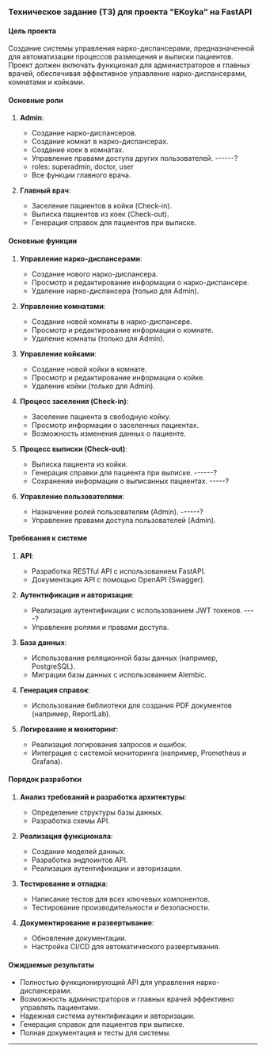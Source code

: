 ### Техническое задание (ТЗ) для проекта "EKoyka" на FastAPI

#### Цель проекта
Создание системы управления нарко-диспансерами, предназначенной для автоматизации процессов размещения и выписки пациентов. Проект должен включать функционал для администраторов и главных врачей, обеспечивая эффективное управление нарко-диспансерами, комнатами и койками.

#### Основные роли

1. **Admin**:
    - Создание нарко-диспансеров.
    - Создание комнат в нарко-диспансерах.
    - Создание коек в комнатах.
    - Управление правами доступа других пользователей. ------?
    - roles: superadmin, doctor, user
    - Все функции главного врача.

2. **Главный врач**:
    - Заселение пациентов в койки (Check-in).
    - Выписка пациентов из коек (Check-out).
    - Генерация справок для пациентов при выписке.

#### Основные функции

1. **Управление нарко-диспансерами**:
    - Создание нового нарко-диспансера.
    - Просмотр и редактирование информации о нарко-диспансере.
    - Удаление нарко-диспансера (только для Admin).

2. **Управление комнатами**:
    - Создание новой комнаты в нарко-диспансере.
    - Просмотр и редактирование информации о комнате.
    - Удаление комнаты (только для Admin).

3. **Управление койками**:
    - Создание новой койки в комнате.
    - Просмотр и редактирование информации о койке.
    - Удаление койки (только для Admin).

4. **Процесс заселения (Check-in)**:
    - Заселение пациента в свободную койку.
    - Просмотр информации о заселенных пациентах.
    - Возможность изменения данных о пациенте.

5. **Процесс выписки (Check-out)**:
    - Выписка пациента из койки.
    - Генерация справки для пациента при выписке. ------?
    - Сохранение информации о выписанных пациентах. -----?

6. **Управление пользователями**:
    - Назначение ролей пользователям (Admin). ------?
    - Управление правами доступа пользователей (Admin).

#### Требования к системе

1. **API**:
    - Разработка RESTful API с использованием FastAPI.
    - Документация API с помощью OpenAPI (Swagger).

2. **Аутентификация и авторизация**:
    - Реализация аутентификации с использованием JWT токенов. ----?
    - Управление ролями и правами доступа.

3. **База данных**:
    - Использование реляционной базы данных (например, PostgreSQL).
    - Миграции базы данных с использованием Alembic.

4. **Генерация справок**:
    - Использование библиотеки для создания PDF документов (например, ReportLab).

5. **Логирование и мониторинг**:
    - Реализация логирования запросов и ошибок.
    - Интеграция с системой мониторинга (например, Prometheus и Grafana).

#### Порядок разработки

1. **Анализ требований и разработка архитектуры**:
    - Определение структуры базы данных.
    - Разработка схемы API.

2. **Реализация функционала**:
    - Создание моделей данных.
    - Разработка эндпоинтов API.
    - Реализация аутентификации и авторизации.

3. **Тестирование и отладка**:
    - Написание тестов для всех ключевых компонентов.
    - Тестирование производительности и безопасности.

4. **Документирование и развертывание**:
    - Обновление документации.
    - Настройка CI/CD для автоматического развертывания.

#### Ожидаемые результаты

- Полностью функционирующий API для управления нарко-диспансерами.
- Возможность администраторов и главных врачей эффективно управлять пациентами.
- Надежная система аутентификации и авторизации.
- Генерация справок для пациентов при выписке.
- Полная документация и тесты для системы.

---